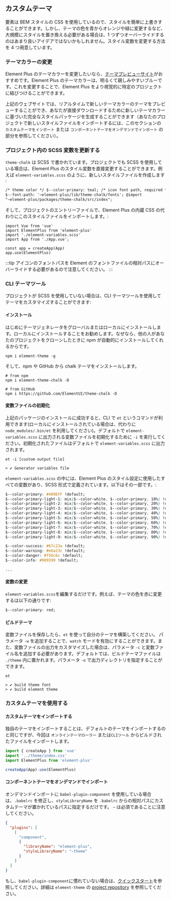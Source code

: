 ## カスタムテーマ

要素は BEM スタイルの CSS を使用しているので、スタイルを簡単に上書きすることができます。しかし、テーマの色を青からオレンジや緑に変更するなど、大規模にスタイルを置き換える必要がある場合は、1 つずつオーバーライドするのはあまり良いアイデアではないかもしれません。スタイル変数を変更する方法を 4 つ用意しています。

### テーマカラーの変更

Element Plus のテーマカラーを変更したいなら、[テーマプレビューサイト](https://wsmdyj.github.io/element-plus-theme/#/en-US)がおすすめです。Element Plus のテーマカラーは、明るくて親しみやすいブルーです。これを変更することで、Element Plus をより視覚的に特定のプロジェクトに結びつけることができます。

上記のウェブサイトでは、リアルタイムで新しいテーマカラーのテーマをプレビューすることができ、あなたが直接ダウンロードするために新しいテーマカラーに基づいた完全なスタイルパッケージを生成することができます（あなたのプロジェクトで新しいスタイルファイルをインポートするには、このセクションの `カスタムテーマをインポート` または `コンポーネントテーマをオンデマンドでインポート` の部分を参照してください）。

### プロジェクト内の SCSS 変数を更新する

`theme-chalk` は SCSS で書かれています。プロジェクトでも SCSS を使用している場合は、Element Plus のスタイル変数を直接変更することができます。例えば `element-variables.scss` のように、新しいスタイルファイルを作成します :

```html
/* theme color */ $--color-primary: teal; /* icon font path, required */
$--font-path: '~element-plus/lib/theme-chalk/fonts'; @import
"~element-plus/packages/theme-chalk/src/index";
```

そして、プロジェクトのエントリーファイルで、Element Plus の内蔵 CSS の代わりにこのスタイルファイルをインポートします。:

```JS
import Vue from 'vue'
import ElementPlus from 'element-plus'
import './element-variables.scss'
import App from './App.vue';

const app = createApp(App)
app.use(ElementPlus)
```

:::tip
アイコンのフォントパスを Element のフォントファイルの相対パスにオーバーライドする必要があるので注意してください。
:::

### CLI テーマツール

プロジェクトが SCSS を使用していない場合は、CLI テーマツールを使用してテーマをカスタマイズすることができます:

#### <strong>インストール</strong>

はじめにテーマジェネレータをグローバルまたはローカルにインストールします。ローカルにインストールすることをお勧めします。なぜなら、他の人があなたのプロジェクトをクローンしたときに npm が自動的にインストールしてくれるからです。

```shell
npm i element-theme -g
```

そして、npm や GitHub から chalk テーマをインストールします。

```shell
# from npm
npm i element-theme-chalk -D

# from GitHub
npm i https://github.com/ElementUI/theme-chalk -D
```

#### <strong>変数ファイルの初期化</strong>

上記のパッケージのインストールに成功すると、CLI で `et` というコマンドが利用できます(ローカルにインストールされている場合は、代わりに `node_modules/.bin/et` を利用してください)。デフォルトで `element-variables.scss` に出力される変数ファイルを初期化するために `-i` を実行してください。初期化されたファイルはデフォルトで `element-variables.scss` に出力されます。

```shell
et -i [custom output file]

> ✔ Generator variables file
```

`element-variables.scss` の中には、Element Plus のスタイル設定に使用したすべての変数があり、SCSS 形式で定義されています。以下はその一部です。:

```css
$--color-primary: #409EFF !default;
$--color-primary-light-1: mix($--color-white, $--color-primary, 10%) !default; /* 53a8ff */
$--color-primary-light-2: mix($--color-white, $--color-primary, 20%) !default; /* 66b1ff */
$--color-primary-light-3: mix($--color-white, $--color-primary, 30%) !default; /* 79bbff */
$--color-primary-light-4: mix($--color-white, $--color-primary, 40%) !default; /* 8cc5ff */
$--color-primary-light-5: mix($--color-white, $--color-primary, 50%) !default; /* a0cfff */
$--color-primary-light-6: mix($--color-white, $--color-primary, 60%) !default; /* b3d8ff */
$--color-primary-light-7: mix($--color-white, $--color-primary, 70%) !default; /* c6e2ff */
$--color-primary-light-8: mix($--color-white, $--color-primary, 80%) !default; /* d9ecff */
$--color-primary-light-9: mix($--color-white, $--color-primary, 90%) !default; /* ecf5ff */

$--color-success: #67c23a !default;
$--color-warning: #e6a23c !default;
$--color-danger: #f56c6c !default;
$--color-info: #909399 !default;

...
```

#### <strong>変数の変更</strong>

`element-variables.scss`を編集するだけです。例えば、テーマの色を赤に変更するは以下の通りです:

```CSS
$--color-primary: red;
```

#### <strong>ビルドテーマ</strong>

変数ファイルを保存したら、`et` を使って自分のテーマを構築してください。 パラメータ `-w` を追加することで、`watch` モードを有効にすることができます。また、変数ファイルの出力をカスタマイズした場合は、パラメータ `-c` と変数ファイル名を追加する必要があります。デフォルトでは、ビルドテーマファイルは `./theme` 内に置かれます。パラメータ `-o` で出力ディレクトリを指定することができます。

```shell
et

> ✔ build theme font
> ✔ build element theme
```

### カスタムテーマを使用する

#### <strong>カスタムテーマをインポートする</strong>

独自のテーマをインポートすることは、デフォルトのテーマをインポートするのと同じですが、今回は `オンラインテーマローラー` または`CLIツール` からビルドされたファイルをインポートします。

```javascript
import { createApp } from 'vue'
import '../theme/index.css'
import ElementPlus from 'element-plus'

createApp(App).use(ElementPlus)
```

#### <strong>コンポーネントテーマをオンデマンドでインポート</strong>

オンデマンドインポートに `babel-plugin-component` を使用している場合は、`.babelrc` を修正し、`styleLibraryName` を `.babelrc` からの相対パスにカスタムテーマが置かれているパスに指定するだけです。 `~` は必須であることに注意してください。

```json
{
  "plugins": [
    [
      "component",
      {
        "libraryName": "element-plus",
        "styleLibraryName": "~theme"
      }
    ]
  ]
}
```

もし、`babel-plugin-component`に慣れていない場合は、<a href="./#/en-US/component/quickstart">クイックスタート</a>を参照してください。詳細は `element-theme` の [project repository](https://github.com/ElementUI/element-theme) を参照してください。
